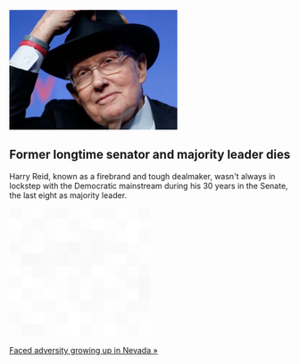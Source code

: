 
![Former longtime senator and majority leader dies](./20211229055903.png)
## Former longtime senator and majority leader dies

Harry Reid, known as a firebrand and tough dealmaker, wasn't always in lockstep with the Democratic mainstream during his 30 years in the Senate, the last eight as majority leader.

![pic](../square_bg.png)

[Faced adversity growing up in Nevada »](https://www.yahoo.com/gma/harry-reid-former-5-term-013200417.html)
